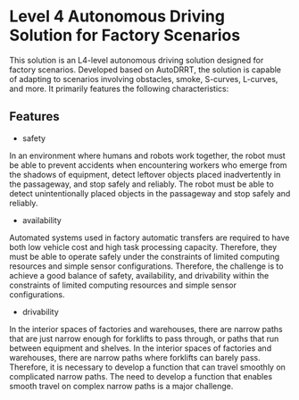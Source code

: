 # Level 4 Autonomous Driving Solution for Factory Scenarios
This solution is an L4-level autonomous driving solution designed for factory scenarios. Developed based on AutoDRRT, the solution is capable of adapting to scenarios involving obstacles, smoke, S-curves, L-curves, and more. It primarily features the following characteristics:

## Features

- safety

In an environment where humans and robots work together, the robot must be able to prevent accidents when encountering workers who emerge from the shadows of equipment, detect leftover objects placed inadvertently in the passageway, and stop safely and reliably. The robot must be able to detect unintentionally placed objects in the passageway and stop safely and reliably.

- availability
  
 Automated systems used in factory automatic transfers are required to have both low vehicle cost and high task processing capacity. Therefore, they must be able to operate safely under the constraints of limited computing resources and simple sensor configurations. Therefore, the challenge is to achieve a good balance of safety, availability, and drivability within the constraints of limited computing resources and simple sensor configurations.
  
- drivability

In the interior spaces of factories and warehouses, there are narrow paths that are just narrow enough for forklifts to pass through, or paths that run between equipment and shelves. In the interior spaces of factories and warehouses, there are narrow paths where forklifts can barely pass. Therefore, it is necessary to develop a function that can travel smoothly on complicated narrow paths. The need to develop a function that enables smooth travel on complex narrow paths is a major challenge.
